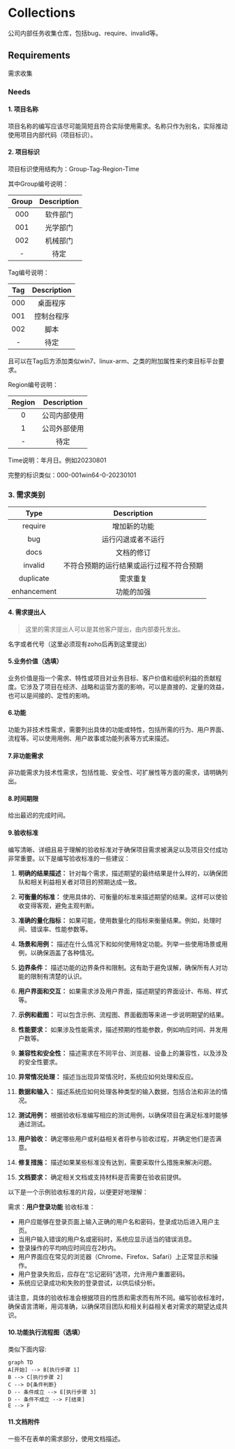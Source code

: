 # Collections

公司内部任务收集仓库，包括bug、require、invalid等。

## Requirements

需求收集

### Needs

#### 1. 项目名称

项目名称的编写应该尽可能简短且符合实际使用需求。名称只作为别名，实际推动使用项目内部代码（项目标识）。

#### 2. 项目标识

项目标识使用结构为：Group-Tag-Region-Time

其中Group编号说明：

| Group | Description |
|:-----:|:-----------:|
|  000  |  软件部门   |
|  001  |  光学部门   |
|  002  |  机械部门   |
|   -   |    待定     |

Tag编号说明：

| Tag | Description |
|:---:|:-----------:|
| 000 |  桌面程序   |
| 001 | 控制台程序  |
| 002 |    脚本     |
|  -  |    待定     |

且可以在Tag后方添加类似win7、linux-arm、之类的附加属性来约束目标平台要求。

Region编号说明：

| Region | Description  |
|:------:|:------------:|
|   0    | 公司内部使用 |
|   1    | 公司外部使用 |
|   -    |     待定     |

Time说明：年月日。例如20230801

完整的标识类似：000-001win64-0-20230101

### 3. 需求类别

|    Type     |               Description                |
|:-----------:|:----------------------------------------:|
|   require   |               增加新的功能               |
|     bug     |            运行闪退或者不运行            |
|    docs     |                文档的修订                |
|   invalid   | 不符合预期的运行结果或运行过程不符合预期 |
|  duplicate  |                 需求重复                 |
| enhancement |                功能的加强                |

#### 4. 需求提出人

> 这里的需求提出人可以是其他客户提出，由内部委托发出。

名字或者代号（这里必须现有zoho后再到这里提出）

#### 5.业务价值（选填）

业务价值是指一个需求、特性或项目对业务目标、客户价值和组织利益的贡献程度。它涉及了项目在经济、战略和运营方面的影响，可以是直接的、定量的效益，也可以是间接的、定性的影响。

#### 6.功能

功能为非技术性需求，需要列出具体的功能或特性，包括所需的行为、用户界面、流程等。可以使用用例、用户故事或功能列表等方式来描述。

#### 7.非功能需求

非功能需求为技术性需求，包括性能、安全性、可扩展性等方面的需求，请明确列出。

#### 8.时间期限

给出最迟的完成时间。

#### 9.验收标准

编写清晰、详细且易于理解的验收标准对于确保项目需求被满足以及项目交付成功非常重要。以下是编写验收标准的一些建议：

1. **明确的结果描述：** 针对每个需求，描述期望的最终结果是什么样的，以确保团队和相关利益相关者对项目的预期达成一致。

2. **可衡量的标准：** 使用具体的、可衡量的标准来描述期望的结果。这样可以使验收变得客观，避免主观判断。

3. **准确的量化指标：** 如果可能，使用数量化的指标来衡量结果。例如，处理时间、错误率、性能参数等。

4. **场景和用例：** 描述在什么情况下和如何使用特定功能。列举一些使用场景或用例，以确保涵盖了各种情况。

5. **边界条件：** 描述功能的边界条件和限制。这有助于避免误解，确保所有人对功能的限制有清楚的认识。

6. **用户界面和交互：** 如果需求涉及用户界面，描述期望的界面设计、布局、样式等。

7. **示例和截图：** 可以包含示例、流程图、界面截图等来进一步说明期望的结果。

8. **性能要求：** 如果涉及性能需求，描述预期的性能参数，例如响应时间、并发用户数等。

9. **兼容性和安全性：** 描述需求在不同平台、浏览器、设备上的兼容性，以及涉及的安全性要求。

10. **异常情况处理：** 描述当出现异常情况时，系统应如何处理和反应。

11. **数据和输入：** 描述系统应如何处理各种类型的输入数据，包括合法和非法的情况。

12. **测试用例：** 根据验收标准编写相应的测试用例，以确保项目在满足标准时能够通过测试。

13. **用户验收：** 确定哪些用户或利益相关者将参与验收过程，并确定他们是否满意。

14. **修复措施：** 描述如果某些标准没有达到，需要采取什么措施来解决问题。

15. **文档要求：** 确定相关文档或支持材料是否需要在验收前提供。

以下是一个示例验收标准的片段，以便更好地理解：

需求：**用户登录功能**
验收标准：
- 用户应能够在登录页面上输入正确的用户名和密码，登录成功后进入用户主页。
- 当用户输入错误的用户名或密码时，系统应显示适当的错误消息。
- 登录操作的平均响应时间应在2秒内。
- 用户界面应在常见的浏览器（Chrome、Firefox、Safari）上正常显示和操作。
- 用户登录失败后，应存在“忘记密码”选项，允许用户重置密码。
- 系统应记录成功和失败的登录尝试，以供后续分析。

请注意，具体的验收标准会根据项目的性质和需求而有所不同。编写验收标准时，确保语言清晰，用词准确，以确保项目团队和相关利益相关者对需求的期望达成共识。

#### 10.功能执行流程图（选填）

类似下面内容:

```mermaid
graph TD
A[开始] --> B[执行步骤 1]
B --> C[执行步骤 2]
C --> D{条件判断}
D -- 条件成立 --> E[执行步骤 3]
D -- 条件不成立 --> F[结束]
E --> F
```

#### 11.文档附件

一些不在表单的需求部分，使用文档描述。
